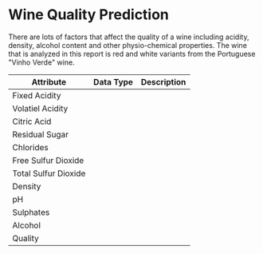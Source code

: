 # Wine Quality Prediction

There are lots of factors that affect the quality of a wine including acidity, density, alcohol content and other physio-chemical properties. The wine that is analyzed in this report is red and white variants from the Portuguese "Vinho Verde" wine. 


| Attribute | Data Type | Description|
|-----------|----------|---------|
| Fixed Acidity|      |            |
|Volatiel Acidity|     |            |
|Citric Acid|          |            |
|Residual Sugar|      |              |
| Chlorides|         |               |
|Free Sulfur Dioxide|     |         |
|Total Sulfur Dioxide|     |        |
|Density|            |              |
|pH |                 |             |
|Sulphates|           |             |
|Alcohol|            |              |
| Quality|           |              |

